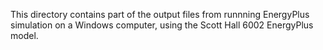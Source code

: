 This directory contains part of the output files from runnning EnergyPlus simulation on a Windows computer, using the Scott Hall 6002 EnergyPlus model. 
